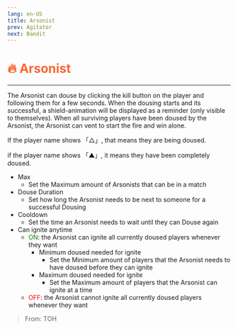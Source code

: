 ```yaml
---
lang: en-US
title: Arsonist
prev: Agitator
next: Bandit
---
```


# <font color="#ff6633">🔥 <b>Arsonist</b></font> <Badge text="Killing" type="tip" vertical="middle"/>
---

The Arsonist can douse by clicking the kill button on the player and following them for a few seconds. When the dousing starts and its successful, a shield-animation will be displayed as a reminder (only visible to themselves). When all surviving players have been doused by the Arsonist, the Arsonist can vent to start the fire and win alone.

If the player name shows 「△」, that means they are being doused.

if the player name shows 「▲」, it means they have been completely doused.

* Max
  * Set the Maximum amount of Arsonists that can be in a match
* Douse Duration
  * Set how long the Arsonist needs to be next to someone for a successful Dousing
* Cooldown
  * Set the time an Arsonist needs to wait until they can Douse again
* Can ignite anytime
  * <font color=green>ON</font>: the Arsonist can ignite all currently doused players whenever they want
      * Minimum doused needed for ignite
        * Set the Minimum amount of players that the Arsonist needs to have doused before they can ignite
      * Maximum doused needed for ignite
        * Set the Maximum amount of players that the Arsonist can ignite at a time
  * <font color=red>OFF</font>: the Arsonist cannot ignite all currently doused players whenever they want
> From: TOH